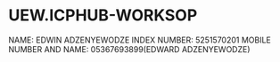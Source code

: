 # UEW.ICPHUB-WORKSOP
NAME: EDWIN ADZENYEWODZE
INDEX NUMBER: 5251570201
MOBILE NUMBER AND NAME: 05367693899(EDWARD ADZENYEWODZE)
